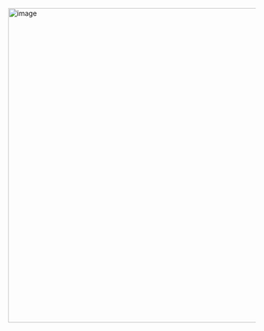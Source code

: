 <img width="1177" height="640" alt="image" src="https://github.com/user-attachments/assets/cfd371db-356b-4fd9-8903-c957b5aef8aa" />
